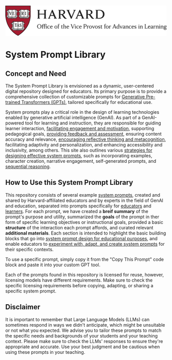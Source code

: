 ![VPAL logo](About/Images/VPAL_Logo.jpg)

# System Prompt Library

## Concept and Need
The System Prompt Library is envisioned as a dynamic, user-centered digital repository designed for educators. Its primary purpose is to provide a comprehensive collection of customizable prompts for [Generative Pre-trained Transformers (GPTs)](https://en.wikipedia.org/wiki/Generative_pre-trained_transformer), tailored specifically for educational use. 

System prompts play a critical role in the design of learning technologies enabled by generative artificial intelligence (GenAI). As part of a GenAI-powered tool for learning and instruction, they are responsible for guiding learner interaction, [facilitating engagement and motivation](<Prompts/Teaching Activities/Student Engagement Enhancer GPT.md>), supporting pedagogical goals, [providing feedback and assessment](https://github.com/ncwilson78/System-Prompt-Library/blob/main/Prompts/Learning%20Activities/AI%20Mentor%20Gives%20Feedback.md), ensuring content accuracy and relevance, [encouraging reflective thinking and metacognition](https://github.com/ncwilson78/System-Prompt-Library/blob/main/Prompts/Learning%20Activities/PolicymakerGPT.md), facilitating adaptivity and personalization, and enhancing accessibility and inclusivity, among others. This site also outlines various [strategies for designing effective system prompts](https://github.com/ncwilson78/System-Prompt-Library/blob/main/About/02%20System%20prompts%20in%20education.md), such as incorporating examples, character creation, narrative engagement, self-generated prompts, and [sequential reasoning](https://github.com/ncwilson78/System-Prompt-Library/blob/main/Prompts/Learning%20Activities/Vector%20Explorer.md). 

## How to Use this System Prompt Library
This repository consists of several example [system prompts](<About/01 What is a system prompt.md>), created and shared by Harvard-affiliated educators and by experts in the field of GenAI and education, separated into prompts specifically for [educators](<Prompts/Teaching Activities>) and [learners](<Prompts/Learning Activities>). For each prompt, we have created a **breif summary** of the prompt's purpose and utility, summarized the **goals** of the prompt in ther form of specific learning objectives or instructional goals, provided a basic **structure** of the interaction each prompt affords, and curated relevant **additional materials**. Each section is intended to highlight the basic building blocks that go into [system prompt design for educational purposes](<About/02 System prompts in education.md>), and enable educators to [experiment with, adapt, and create system prompts](<Prompts/00 Adapting System Prompts for Your Context.md>) for their specific contexts. 

To use a specific prompt, simply copy it from the "Copy This Prompt" code block and paste it into your custom GPT tool.

Each of the prompts found in this repository is licensed for reuse, however, licensing models have different requirements. Make sure to check the specific licensing requirements before copying, adapting, or sharing a specific system prompt.

## Disclaimer
It is important to remember that Large Language Models (LLMs) can sometimes respond in ways we didn't anticipate, which might be unsuitable or not what you expected. We advise you to tailor these prompts to match the specific needs and backgrounds of your students and your teaching context. Please make sure to check the LLMs' responses to ensure they're appropriate and accurate. Use your best judgment and be cautious when using these prompts in your teaching.
